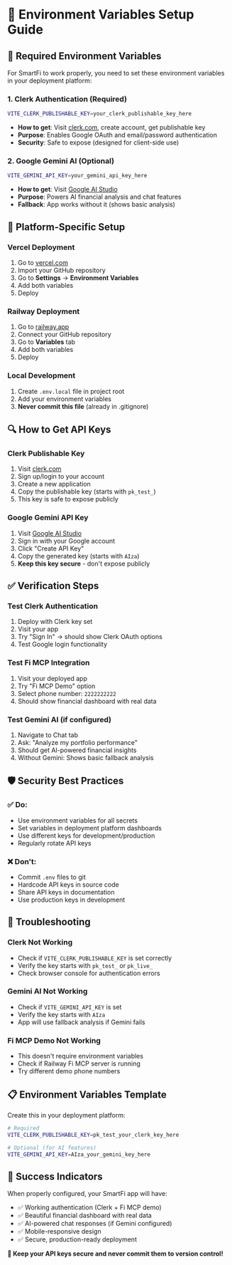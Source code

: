 # 🔐 Environment Variables Setup Guide

## 🎯 **Required Environment Variables**

For SmartFi to work properly, you need to set these environment variables in your deployment platform:

### **1. Clerk Authentication (Required)**
```bash
VITE_CLERK_PUBLISHABLE_KEY=your_clerk_publishable_key_here
```
- **How to get**: Visit [clerk.com](https://clerk.com), create account, get publishable key
- **Purpose**: Enables Google OAuth and email/password authentication
- **Security**: Safe to expose (designed for client-side use)

### **2. Google Gemini AI (Optional)**
```bash
VITE_GEMINI_API_KEY=your_gemini_api_key_here
```
- **How to get**: Visit [Google AI Studio](https://makersuite.google.com/app/apikey)
- **Purpose**: Powers AI financial analysis and chat features
- **Fallback**: App works without it (shows basic analysis)

## 🚀 **Platform-Specific Setup**

### **Vercel Deployment**
1. Go to [vercel.com](https://vercel.com)
2. Import your GitHub repository
3. Go to **Settings** → **Environment Variables**
4. Add both variables
5. Deploy

### **Railway Deployment**
1. Go to [railway.app](https://railway.app)
2. Connect your GitHub repository
3. Go to **Variables** tab
4. Add both variables
5. Deploy

### **Local Development**
1. Create `.env.local` file in project root
2. Add your environment variables
3. **Never commit this file** (already in .gitignore)

## 🔍 **How to Get API Keys**

### **Clerk Publishable Key**
1. Visit [clerk.com](https://clerk.com)
2. Sign up/login to your account
3. Create a new application
4. Copy the publishable key (starts with `pk_test_`)
5. This key is safe to expose publicly

### **Google Gemini API Key**
1. Visit [Google AI Studio](https://makersuite.google.com/app/apikey)
2. Sign in with your Google account
3. Click "Create API Key"
4. Copy the generated key (starts with `AIza`)
5. **Keep this key secure** - don't expose publicly

## ✅ **Verification Steps**

### **Test Clerk Authentication**
1. Deploy with Clerk key set
2. Visit your app
3. Try "Sign In" → should show Clerk OAuth options
4. Test Google login functionality

### **Test Fi MCP Integration**
1. Visit your deployed app
2. Try "Fi MCP Demo" option
3. Select phone number: `2222222222`
4. Should show financial dashboard with real data

### **Test Gemini AI (if configured)**
1. Navigate to Chat tab
2. Ask: "Analyze my portfolio performance"
3. Should get AI-powered financial insights
4. Without Gemini: Shows basic fallback analysis

## 🛡️ **Security Best Practices**

### **✅ Do:**
- Use environment variables for all secrets
- Set variables in deployment platform dashboards
- Use different keys for development/production
- Regularly rotate API keys

### **❌ Don't:**
- Commit `.env` files to git
- Hardcode API keys in source code
- Share API keys in documentation
- Use production keys in development

## 🚨 **Troubleshooting**

### **Clerk Not Working**
- Check if `VITE_CLERK_PUBLISHABLE_KEY` is set correctly
- Verify the key starts with `pk_test_` or `pk_live_`
- Check browser console for authentication errors

### **Gemini AI Not Working**
- Check if `VITE_GEMINI_API_KEY` is set
- Verify the key starts with `AIza`
- App will use fallback analysis if Gemini fails

### **Fi MCP Demo Not Working**
- This doesn't require environment variables
- Check if Railway Fi MCP server is running
- Try different demo phone numbers

## 📋 **Environment Variables Template**

Create this in your deployment platform:

```bash
# Required
VITE_CLERK_PUBLISHABLE_KEY=pk_test_your_clerk_key_here

# Optional (for AI features)
VITE_GEMINI_API_KEY=AIza_your_gemini_key_here
```

## 🎊 **Success Indicators**

When properly configured, your SmartFi app will have:
- ✅ Working authentication (Clerk + Fi MCP demo)
- ✅ Beautiful financial dashboard with real data
- ✅ AI-powered chat responses (if Gemini configured)
- ✅ Mobile-responsive design
- ✅ Secure, production-ready deployment

**🔐 Keep your API keys secure and never commit them to version control!**